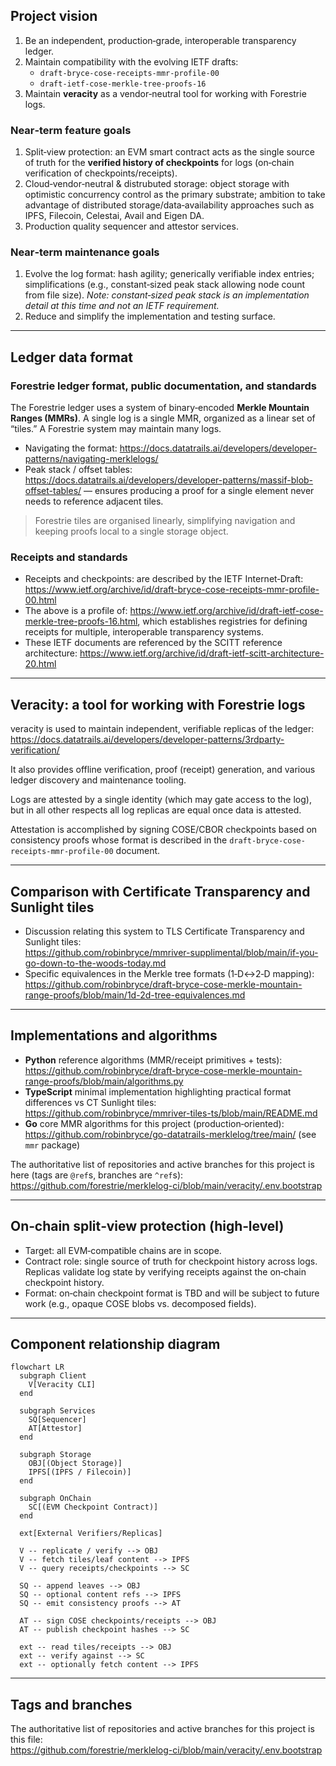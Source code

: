 ## Project vision

1. Be an independent, production‑grade, interoperable transparency ledger.
2. Maintain compatibility with the evolving IETF drafts:
   - `draft-bryce-cose-receipts-mmr-profile-00`
   - `draft-ietf-cose-merkle-tree-proofs-16`
3. Maintain **veracity** as a vendor‑neutral tool for working with Forestrie logs.

### Near‑term feature goals

1. Split‑view protection: an EVM smart contract acts as the single source of truth for the **verified history of checkpoints** for logs (on‑chain verification of checkpoints/receipts).
2. Cloud‑vendor‑neutral & distrubuted storage: object storage with optimistic concurrency control as the primary substrate;
   ambition to take advantage of distributed storage/data‑availability approaches such as IPFS, Filecoin, Celestai, Avail and Eigen DA.
4. Production quality sequencer and attestor services.

### Near‑term maintenance goals

1. Evolve the log format: hash agility; generically verifiable index entries; simplifications (e.g., constant‑sized peak stack allowing node count from file size). _Note: constant‑sized peak stack is an implementation detail at this time and not an IETF requirement._
2. Reduce and simplify the implementation and testing surface.

---

## Ledger data format

### Forestrie ledger format, public documentation, and standards

The Forestrie ledger uses a system of binary‑encoded **Merkle Mountain Ranges (MMRs)**. A single log is a single MMR, organized as a linear set of “tiles.” A Forestrie system may maintain many logs.

- Navigating the format: <https://docs.datatrails.ai/developers/developer-patterns/navigating-merklelogs/>
- Peak stack / offset tables: <https://docs.datatrails.ai/developers/developer-patterns/massif-blob-offset-tables/> — ensures producing a proof for a single element never needs to reference adjacent tiles.

> Forestrie tiles are organised linearly, simplifying navigation and keeping proofs local to a single storage object.

### Receipts and standards

- Receipts and checkpoints: are described by the IETF Internet‑Draft: <https://www.ietf.org/archive/id/draft-bryce-cose-receipts-mmr-profile-00.html>
- The above is a profile of: <https://www.ietf.org/archive/id/draft-ietf-cose-merkle-tree-proofs-16.html>, which establishes registries for defining receipts for multiple, interoperable transparency systems.
- These IETF documents are referenced by the SCITT reference architecture: <https://www.ietf.org/archive/id/draft-ietf-scitt-architecture-20.html>

---

## Veracity: a tool for working with Forestrie logs

veracity is used to maintain independent, verifiable replicas of the ledger: <https://docs.datatrails.ai/developers/developer-patterns/3rdparty-verification/>

It also provides offline verification, proof (receipt) generation, and various ledger discovery and maintenance tooling.

Logs are attested by a single identity (which may gate access to the log), but in all other respects all log replicas are equal once data is attested.

Attestation is accomplished by signing COSE/CBOR checkpoints based on consistency proofs whose format is described in the `draft-bryce-cose-receipts-mmr-profile-00` document.

---

## Comparison with Certificate Transparency and Sunlight tiles

- Discussion relating this system to TLS Certificate Transparency and Sunlight tiles:  
  <https://github.com/robinbryce/mmriver-supplimental/blob/main/if-you-go-down-to-the-woods-today.md>
- Specific equivalences in the Merkle tree formats (1‑D↔2‑D mapping):  
  <https://github.com/robinbryce/draft-bryce-cose-merkle-mountain-range-proofs/blob/main/1d-2d-tree-equivalences.md>

---

## Implementations and algorithms

- **Python** reference algorithms (MMR/receipt primitives + tests):  
  <https://github.com/robinbryce/draft-bryce-cose-merkle-mountain-range-proofs/blob/main/algorithms.py>
- **TypeScript** minimal implementation highlighting practical format differences vs CT Sunlight tiles:  
  <https://github.com/robinbryce/mmriver-tiles-ts/blob/main/README.md>
- **Go** core MMR algorithms for this project (production‑oriented):  
  <https://github.com/robinbryce/go-datatrails-merklelog/tree/main/> (see `mmr` package)

The authoritative list of repositories and active branches for this project is here (tags are `@ref`s, branches are `^ref`s):  
<https://github.com/forestrie/merklelog-ci/blob/main/veracity/.env.bootstrap>

---

## On‑chain split‑view protection (high‑level)

- Target: all EVM‑compatible chains are in scope.
- Contract role: single source of truth for checkpoint history across logs. Replicas validate log state by verifying receipts against the on‑chain checkpoint history.
- Format: on‑chain checkpoint format is TBD and will be subject to future work (e.g., opaque COSE blobs vs. decomposed fields).

---

## Component relationship diagram

```mermaid
flowchart LR
  subgraph Client
    V[Veracity CLI]
  end

  subgraph Services
    SQ[Sequencer]
    AT[Attestor]
  end

  subgraph Storage
    OBJ[(Object Storage)]
    IPFS[(IPFS / Filecoin)]
  end

  subgraph OnChain
    SC[(EVM Checkpoint Contract)]
  end

  ext[External Verifiers/Replicas]

  V -- replicate / verify --> OBJ
  V -- fetch tiles/leaf content --> IPFS
  V -- query receipts/checkpoints --> SC

  SQ -- append leaves --> OBJ
  SQ -- optional content refs --> IPFS
  SQ -- emit consistency proofs --> AT

  AT -- sign COSE checkpoints/receipts --> OBJ
  AT -- publish checkpoint hashes --> SC

  ext -- read tiles/receipts --> OBJ
  ext -- verify against --> SC
  ext -- optionally fetch content --> IPFS
```

---

## Tags and branches

The authoritative list of repositories and active branches for this project is this file:  
<https://github.com/forestrie/merklelog-ci/blob/main/veracity/.env.bootstrap>


